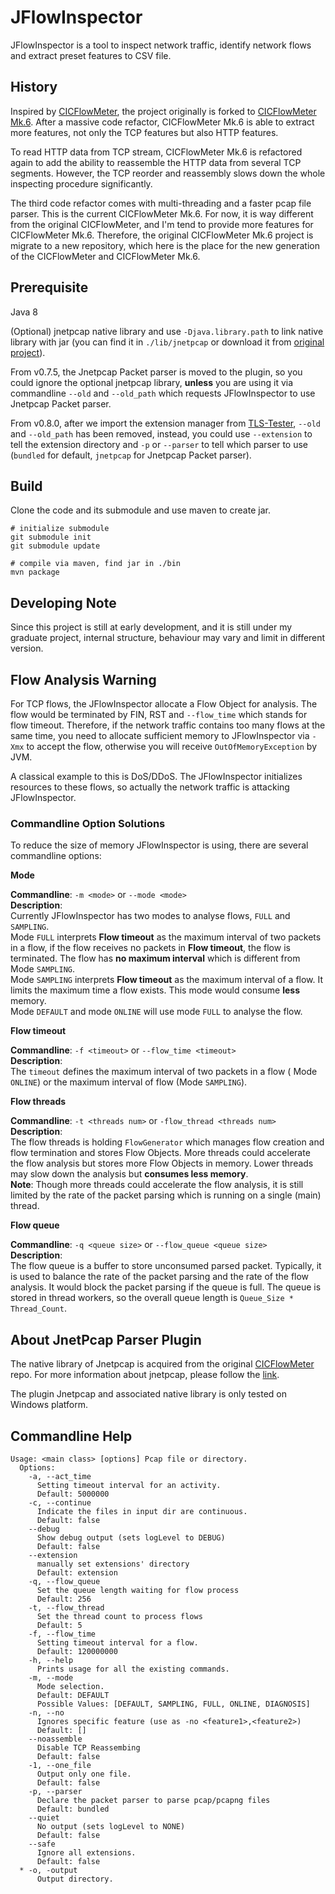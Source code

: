 # JFlowInspector
JFlowInspector is a tool to inspect network traffic, identify network flows and extract preset
features to CSV file.

## History
Inspired by [CICFlowMeter](https://github.com/ahlashkari/CICFlowMeter), the project originally
is forked to [CICFlowMeter Mk.6](https://github.com/Tomahawkd/CICFlowMeter-Mk.6). After a massive
code refactor, CICFlowMeter Mk.6 is able to extract more features, not only the TCP features
but also HTTP features.

To read HTTP data from TCP stream, CICFlowMeter Mk.6 is refactored again to add the ability to 
reassemble the HTTP data from several TCP segments. However, the TCP reorder and reassembly slows
down the whole inspecting procedure significantly.

The third code refactor comes with multi-threading and a faster pcap file parser. This is the 
current CICFlowMeter Mk.6. For now, it is way different from the original CICFlowMeter, and 
I'm tend to provide more features for CICFlowMeter Mk.6. Therefore, the original CICFlowMeter Mk.6
project is migrate to a new repository, which here is the place for the new generation of the 
CICFlowMeter and CICFlowMeter Mk.6.

## Prerequisite
Java 8

(Optional) jnetpcap native library and use `-Djava.library.path` to link native library with jar (you can find
   it in `./lib/jnetpcap` or download it from [original project](https://sourceforge.net/projects/jnetpcap/)).

From v0.7.5, the Jnetpcap Packet parser is moved to the plugin, so you could ignore 
the optional jnetpcap library, **unless** you are using it via commandline `--old`
and `--old_path` which requests JFlowInspector to use Jnetpcap Packet parser.

From v0.8.0, after we import the extension manager from [TLS-Tester](https://github.com/Tomahawkd/TLS-Tester),
`--old` and `--old_path` has been removed, instead, you could use `--extension` to tell the extension
directory and `-p` or `--parser` to tell which parser to use (`bundled` for default, `jnetpcap` for Jnetpcap Packet
parser).

## Build
Clone the code and its submodule and use maven to create jar.

```shell
# initialize submodule
git submodule init
git submodule update

# compile via maven, find jar in ./bin
mvn package
```

## Developing Note
Since this project is still at early development, and it is still under my 
graduate project, internal structure, behaviour may vary and limit 
in different version.

## Flow Analysis Warning
For TCP flows, the JFlowInspector allocate a Flow Object for analysis.
The flow would be terminated by FIN, RST and `--flow_time` which stands
for flow timeout. Therefore, if the network traffic contains too many
flows at the same time, you need to allocate sufficient memory to 
JFlowInspector via `-Xmx` to accept the flow, otherwise you will 
receive `OutOfMemoryException` by JVM.

A classical example to this is DoS/DDoS. The JFlowInspector initializes
resources to these flows, so actually the network traffic is attacking
JFlowInspector.

### Commandline Option Solutions
To reduce the size of memory JFlowInspector is using, there are several
commandline options:

**Mode**

**Commandline**: `-m <mode>` or `--mode <mode>`  
**Description**:   
Currently JFlowInspector has two modes to analyse flows,
`FULL` and `SAMPLING`.   
Mode `FULL` interprets **Flow timeout** as the 
maximum interval of two packets in a flow, if the flow receives no 
packets in **Flow timeout**, the flow is terminated. The flow has **no
maximum interval** which is different from Mode `SAMPLING`.  
Mode `SAMPLING` interprets **Flow timeout** as the maximum interval 
of a flow. It limits the maximum time a flow exists. This mode would
consume **less** memory.  
Mode `DEFAULT` and mode `ONLINE` will use mode `FULL` to analyse the 
flow.


**Flow timeout**

**Commandline**: `-f <timeout>` or `--flow_time <timeout>`  
**Description**:   
The `timeout` defines the maximum interval of two packets in a flow (
Mode `ONLINE`) or the maximum interval of flow (Mode `SAMPLING`).

**Flow threads**

**Commandline**: `-t <threads num>` or `-flow_thread <threads num>`  
**Description**:   
The flow threads is holding `FlowGenerator` which manages flow creation
and flow termination and stores Flow Objects. More threads could 
accelerate the flow analysis but stores more Flow Objects in memory.
Lower threads may slow down the analysis but **consumes less memory**.  
**Note**: Though more threads could accelerate the flow analysis, 
it is still limited by the rate of the packet parsing which is running
on a single (main) thread.

**Flow queue**

**Commandline**: `-q <queue size>` or `--flow_queue <queue size>`  
**Description**:  
The flow queue is a buffer to store unconsumed parsed packet.
Typically, it is used to balance the rate of the packet parsing and 
the rate of the flow analysis. It would block the packet parsing 
if the queue is full. The queue is stored in thread workers, so 
the overall queue length is `Queue_Size * Thread_Count`.

## About JnetPcap Parser Plugin

The native library of Jnetpcap is acquired from the original 
[CICFlowMeter](https://github.com/ahlashkari/CICFlowMeter) repo.
For more information about jnetpcap, please follow the [link](https://sourceforge.net/projects/jnetpcap/).

The plugin Jnetpcap and associated native library is only tested on Windows platform.

## Commandline Help
```
Usage: <main class> [options] Pcap file or directory.
  Options:
    -a, --act_time
      Setting timeout interval for an activity.
      Default: 5000000
    -c, --continue
      Indicate the files in input dir are continuous.
      Default: false
    --debug
      Show debug output (sets logLevel to DEBUG)
      Default: false
    --extension
      manually set extensions' directory
      Default: extension
    -q, --flow_queue
      Set the queue length waiting for flow process
      Default: 256
    -t, --flow_thread
      Set the thread count to process flows
      Default: 5
    -f, --flow_time
      Setting timeout interval for a flow.
      Default: 120000000
    -h, --help
      Prints usage for all the existing commands.
    -m, --mode
      Mode selection.
      Default: DEFAULT
      Possible Values: [DEFAULT, SAMPLING, FULL, ONLINE, DIAGNOSIS]
    -n, --no
      Ignores specific feature (use as -no <feature1>,<feature2>)
      Default: []
    --noassemble
      Disable TCP Reassembing
      Default: false
    -1, --one_file
      Output only one file.
      Default: false
    -p, --parser
      Declare the packet parser to parse pcap/pcapng files
      Default: bundled
    --quiet
      No output (sets logLevel to NONE)
      Default: false
    --safe
      Ignore all extensions.
      Default: false
  * -o, -output
      Output directory.
```
